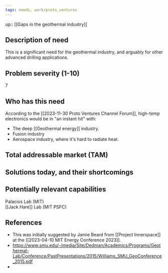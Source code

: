 ```yaml
---
tags: needs, work/proto_ventures
---
```

up:: [[Gaps in the geothermal industry]]

## Description of need
This is a significant need for the geothermal industry, and arguably for other advanced drilling applications.

## Problem severity (1-10)
7

## Who has this need
According to the [[2023-11-30 Proto Ventures Channel Forum]], high-temp electronics would be in "an instant hit" with:
- The deep [[Geothermal energy]] industry. 
- Fusion industry
- Aerospace industry, where it's hard to radiate heat.

## Total addressable market (TAM)


## Solutions today, and their shortcomings


## Potentially relevant capabilities
Palacios Lab (MIT)  
[[Jack Hare]] Lab (MIT PSFC)

## References
- This was initially suggested by Jamie Beard from [[Project Innerspace]] at the [[2023-04-10 MIT Energy Conference 2023]]. 
- https://www.smu.edu/-/media/Site/Dedman/Academics/Programs/Geothermal-Lab/Conference/PastPresentations/2015/Williams_SMU_GeoConference_2015.pdf
- 